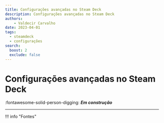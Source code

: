 ```yaml
---
title: Configurações avançadas no Steam Deck 
description: Configurações avançadas no Steam Deck 
authors:
    - Valdecir Carvalho
date: 2023-04-01
tags:
  - steamdeck
  - configurações
search:
  boost: 2
  exclude: false
---
```


# Configurações avançadas no Steam Deck
:fontawesome-solid-person-digging: **_Em construção_**


----

!!! info "Fontes"
